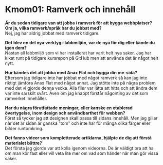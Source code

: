 Kmom01: Ramverk och innehåll
===============================
**Är du sedan tidigare van att jobba i ramverk för att bygga webbplatser? Om ja, vilka ramverk/språk har du jobbat med?**<br>
Nej, jag har aldrig jobbat med ramverk tidigare.

**Det blev en del nya verktyg i labbmiljön, var de nya för dig eller kände du igen dem?**<br>
Nästan all labbmiljö som vi har installerat har varit helt nya saker. Jag har kikat runt på tidigare kursrepon på GitHub men att använda det är något helt nytt.

**Hur kändes det att jobba med Anax Flat och bygga din me-sida?**<br>
Eftersom jag tidigare inte har jobbat med något ramverk så kan jag inte riktigt jämföra Anax Flat med något annat. Jag stötte inte på några problem med det vi gjorde denna vecka. Alla filer var lätta att hitta och att ändra dem var inte särskilt svårt. Även om jag knappt förstår någonting av det som ramverket innehåller.

**Har du några förutfattade meningar, eller kanske en etablerad övertygelse, inom design och användbarthet för webben?**<br>
Först så tycker jag att designen skall passa till sidans innehåll. Men jag gillar när det är sidan är ganska "tom" och inte har för många olika färger eller bilder runtomkring.

**Det fanns videor som kompletterade artiklarna, hjälpte de dig att förstå materialet bättre?**<br>
Det första jag gjorde var att kolla igenom videorna. De är väldigt bra att ha om man kör fast eller vill veta lite mer om vad som händer när man gör vissa saker.

